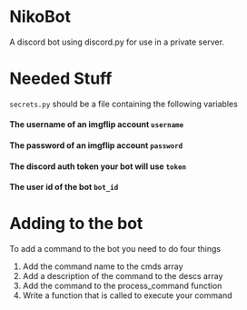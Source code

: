 # NikoBot
A discord bot using discord.py for use in a private server.


# Needed Stuff
`secrets.py` should be a file containing the following variables

#### The username of an imgflip account `username`
#### The password of an imgflip account `password`
#### The discord auth token your bot will use `token`
#### The user id of the bot `bot_id`


# Adding to the bot
To add a command to the bot you need to do four things

1. Add the command name to the cmds array
2. Add a description of the command to the descs array
3. Add the command to the process_command function
4. Write a function that is called to execute your command